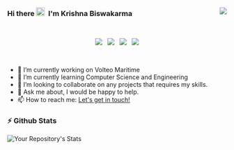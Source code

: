 ### Hi there <img src="https://raw.githubusercontent.com/soumyadip007/soumyadip007/master/Hi.gif" width=20px/> &nbsp;I'm Krishna Biswakarma <img src="https://komarev.com/ghpvc/?username=Phoenix6296&color=green" align="right"/>

<br/>
<p align="center">
<a href="mailto:krishnabiswakarmasc@gmail.com"><img src="https://img.shields.io/badge/Gmail-D14836?style=for-the-badge&logo=gmail&logoColor=white"/></a>&nbsp;&nbsp;&nbsp;<a href="https://twitter.com/Krishna__Kanha"><img src="https://img.shields.io/badge/Twitter-1DA1F2?style=for-the-badge&logo=twitter&logoColor=white"/></a>&nbsp;&nbsp;&nbsp;<a href="https://www.instagram.com/iamkrishnabiswakarma/"><img src="https://img.shields.io/badge/Instagram-E4405F?style=for-the-badge&logo=instagram&logoColor=white"/></a>&nbsp;&nbsp;&nbsp;<a href="https://www.linkedin.com/in/iamkrishnabiswakarma/"><img src="https://img.shields.io/badge/LinkedIn-0077B5?style=for-the-badge&logo=linkedin&logoColor=white"/></a>
</p>
<br/>



- 🔭 I’m currently working on Volteo Maritime
- 🌱 I’m currently learning Computer Science and Engineering
- 👯 I’m looking to collaborate on any projects that requires my skills.
- 💬 Ask me about, I would be happy to help.
- 📫 How to reach me: <a href = "mailto:krishnabiswakarmasc@gmail.com">Let's get in touch!</a>

<h3>⚡ Github Stats</h3>

![Your Repository's Stats](https://github-readme-stats.vercel.app/api?username=Phoenix6296&show_icons=true&theme=merko)

